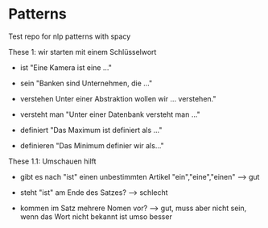 # Patterns
Test repo for nlp patterns with spacy

These 1: wir starten mit einem Schlüsselwort

+ ist "Eine Kamera ist eine ..."

+ sein "Banken sind Unternehmen, die ..."

+ verstehen Unter einer Abstraktion wollen wir ... verstehen."
+ versteht man "Unter einer Datenbank versteht man ..."
+ definiert "Das Maximum ist definiert als ..."
+ definieren "Das Minimum definier wir als..."

These 1.1: Umschauen hilft

+ gibt es nach "ist" einen unbestimmten Artikel "ein","eine","einen" --> gut

+ steht "ist" am Ende des Satzes? --> schlecht

+ kommen im Satz mehrere Nomen vor? --> gut, muss aber nicht sein, wenn das Wort nicht bekannt ist umso besser


